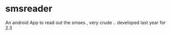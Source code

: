 smsreader
=========

An android App to read out the smses , very crude .. developed last year for 2.3
